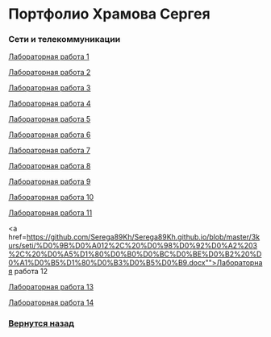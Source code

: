 # Портфолио Храмова Сергея

### Сети и телекоммуникации

<a href="https://github.com/Serega89Kh/Serega89Kh.github.io/blob/master/3kurs/seti/%D0%9B%D0%A01%2C%20%D0%98%D0%92%D0%A23%2C%20%D0%A5%D1%80%D0%B0%D0%BC%D0%BE%D0%B2%20%D0%A1%D0%B5%D1%80%D0%B3%D0%B5%D0%B9.docx">Лабораторная работа 1</a>

<a href="https://github.com/Serega89Kh/Serega89Kh.github.io/blob/master/3kurs/seti/%D0%9B%D0%A02%2C%20%D0%98%D0%92%D0%A23%2C%20%D0%A5%D1%80%D0%B0%D0%BC%D0%BE%D0%B2%20%D0%A1%D0%B5%D1%80%D0%B3%D0%B5%D0%B9.docx">Лабораторная работа 2</a>

<a href="https://github.com/Serega89Kh/Serega89Kh.github.io/blob/master/3kurs/seti/%D0%9B%D0%A03%2C%20%D0%98%D0%92%D0%A23%2C%20%D0%A5%D1%80%D0%B0%D0%BC%D0%BE%D0%B2%20%D0%A1%D0%B5%D1%80%D0%B3%D0%B5%D0%B9.docx">Лабораторная работа 3</a>

<a href="https://github.com/Serega89Kh/Serega89Kh.github.io/blob/master/3kurs/seti/%D0%9B%D0%A04%2C%20%D0%98%D0%92%D0%A23%2C%20%D0%A5%D1%80%D0%B0%D0%BC%D0%BE%D0%B2%20%D0%A1%D0%B5%D1%80%D0%B3%D0%B5%D0%B9.docx">Лабораторная работа 4</a>

<a href="https://github.com/Serega89Kh/Serega89Kh.github.io/blob/master/3kurs/seti/%D0%9B%D0%A05%2C%20%D0%98%D0%92%D0%A23%2C%20%D0%A5%D1%80%D0%B0%D0%BC%D0%BE%D0%B2%20%D0%A1%D0%B5%D1%80%D0%B3%D0%B5%D0%B9.docx">Лабораторная работа 5</a>

<a href="https://github.com/Serega89Kh/Serega89Kh.github.io/blob/master/3kurs/seti/%D0%9B%D0%A06%2C%20%D0%98%D0%92%D0%A23%2C%20%D0%A5%D1%80%D0%B0%D0%BC%D0%BE%D0%B2%20%D0%A1%D0%B5%D1%80%D0%B3%D0%B5%D0%B9.docx">Лабораторная работа 6</a>

<a href="https://github.com/Serega89Kh/Serega89Kh.github.io/blob/master/3kurs/seti/%D0%9B%D0%A07%2C%20%D0%98%D0%92%D0%A23%2C%20%D0%A5%D1%80%D0%B0%D0%BC%D0%BE%D0%B2%20%D0%A1%D0%B5%D1%80%D0%B3%D0%B5%D0%B9.docx">Лабораторная работа 7</a>

<a href="https://github.com/Serega89Kh/Serega89Kh.github.io/blob/master/3kurs/seti/%D0%9B%D0%A08%2C%20%D0%98%D0%92%D0%A23%2C%20%D0%A5%D1%80%D0%B0%D0%BC%D0%BE%D0%B2%20%D0%A1%D0%B5%D1%80%D0%B3%D0%B5%D0%B9.docx">Лабораторная работа 8</a>

<a href="https://github.com/Serega89Kh/Serega89Kh.github.io/blob/master/3kurs/seti/%D0%9B%D0%A09%2C%20%D0%98%D0%92%D0%A23%2C%20%D0%A5%D1%80%D0%B0%D0%BC%D0%BE%D0%B2%20%D0%A1%D0%B5%D1%80%D0%B3%D0%B5%D0%B9.docx">Лабораторная работа 9</a>

<a href="https://github.com/Serega89Kh/Serega89Kh.github.io/blob/master/3kurs/seti/%D0%9B%D0%A010%2C%20%D0%98%D0%92%D0%A23%2C%20%D0%A5%D1%80%D0%B0%D0%BC%D0%BE%D0%B2%20%D0%A1%D0%B5%D1%80%D0%B3%D0%B5%D0%B9.docx">Лабораторная работа 10</a>

<a href="https://github.com/Serega89Kh/Serega89Kh.github.io/blob/master/3kurs/seti/%D0%9B%D0%A011%2C%20%D0%98%D0%92%D0%A2%203%2C%20%D0%A5%D1%80%D0%B0%D0%BC%D0%BE%D0%B2%20%D0%A1%D0%B5%D1%80%D0%B3%D0%B5%D0%B9.docx">Лабораторная работа 11</a>

<a href=https://github.com/Serega89Kh/Serega89Kh.github.io/blob/master/3kurs/seti/%D0%9B%D0%A012%2C%20%D0%98%D0%92%D0%A2%203%2C%20%D0%A5%D1%80%D0%B0%D0%BC%D0%BE%D0%B2%20%D0%A1%D0%B5%D1%80%D0%B3%D0%B5%D0%B9.docx"">Лабораторная работа 12</a>

<a href="https://github.com/Serega89Kh/Serega89Kh.github.io/blob/master/3kurs/seti/%D0%9B%D0%A013%2C%20%D0%98%D0%92%D0%A2%203%2C%20%D0%A5%D1%80%D0%B0%D0%BC%D0%BE%D0%B2%20%D0%A1%D0%B5%D1%80%D0%B3%D0%B5%D0%B9.docx">Лабораторная работа 13</a>

<a href="https://github.com/Serega89Kh/Serega89Kh.github.io/blob/master/3kurs/seti/%D0%9B%D0%A014%2C%20%D0%98%D0%92%D0%A2%203%2C%20%D0%A5%D1%80%D0%B0%D0%BC%D0%BE%D0%B2%20%D0%A1%D0%B5%D1%80%D0%B3%D0%B5%D0%B9.docx">Лабораторная работа 14</a>

### <a href="https://serega89kh.github.io">Вернутся назад</a>
